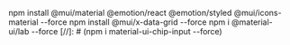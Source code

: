 npm install @mui/material @emotion/react @emotion/styled @mui/icons-material --force
npm install @mui/x-data-grid --force
npm i @material-ui/lab --force
[//]: # (npm i material-ui-chip-input --force)

